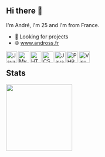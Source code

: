 ## Hi there 👋

I'm André, I'm 25 and I'm from France.

 - 🔭 Looking for projects
 - 🌐 www.andross.fr

<img align="left" alt="Java" width="30px" src="https://cdn.andross.fr/ico/java.ico" /><img align="left" alt="MySQL" width="30px" src="https://cdn.andross.fr/ico/mysql.ico" /><img align="left" alt="HTML" width="30px" src="https://cdn.andross.fr/ico/html5.ico" /><img align="left" alt="CSS" width="30px" src="https://cdn.andross.fr/ico/css3.ico" /><img align="left" alt="JavaScript" width="30px" src="https://cdn.andross.fr/ico/js.ico" /><img align="left" alt="PHP" width="30px" src="https://cdn.andross.fr/ico/php.ico" /><img align="left" alt="Visual Studio" width="30px" src="https://cdn.andross.fr/ico/vs.ico" />
<br />

## Stats
<img height="180em" src="https://github-readme-stats.vercel.app/api?username=Andross96" />
